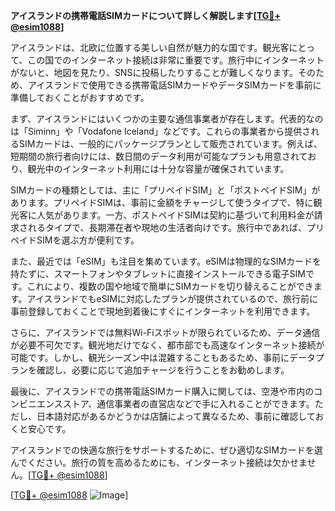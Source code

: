 **アイスランドの携帯電話SIMカードについて詳しく解説します[[TG💪+ @esim1088](https://t.me/s/esim1088)]**

アイスランドは、北欧に位置する美しい自然が魅力的な国です。観光客にとって、この国でのインターネット接続は非常に重要です。旅行中にインターネットがないと、地図を見たり、SNSに投稿したりすることが難しくなります。そのため、アイスランドで使用できる携帯電話SIMカードやデータSIMカードを事前に準備しておくことがおすすめです。

まず、アイスランドにはいくつかの主要な通信事業者が存在します。代表的なのは「Siminn」や「Vodafone Iceland」などです。これらの事業者から提供されるSIMカードは、一般的にパッケージプランとして販売されています。例えば、短期間の旅行者向けには、数日間のデータ利用が可能なプランも用意されており、観光中のインターネット利用には十分な容量が確保されています。

SIMカードの種類としては、主に「プリペイドSIM」と「ポストペイドSIM」があります。プリペイドSIMは、事前に金額をチャージして使うタイプで、特に観光客に人気があります。一方、ポストペイドSIMは契約に基づいて利用料金が請求されるタイプで、長期滞在者や現地の生活者向けです。旅行中であれば、プリペイドSIMを選ぶ方が便利です。

また、最近では「eSIM」も注目を集めています。eSIMは物理的なSIMカードを持たずに、スマートフォンやタブレットに直接インストールできる電子SIMです。これにより、複数の国や地域で簡単にSIMカードを切り替えることができます。アイスランドでもeSIMに対応したプランが提供されているので、旅行前に事前登録しておくことで現地到着後にすぐにインターネットを利用できます。

さらに、アイスランドでは無料Wi-Fiスポットが限られているため、データ通信が必要不可欠です。観光地だけでなく、都市部でも高速なインターネット接続が可能です。しかし、観光シーズン中は混雑することもあるため、事前にデータプランを確認し、必要に応じて追加チャージを行うことをお勧めします。

最後に、アイスランドでの携帯電話SIMカード購入に関しては、空港や市内のコンビニエンスストア、通信事業者の直営店などで手に入れることができます。ただし、日本語対応があるかどうかは店舗によって異なるため、事前に確認しておくと安心です。

アイスランドでの快適な旅行をサポートするために、ぜひ適切なSIMカードを選んでください。旅行の質を高めるためにも、インターネット接続は欠かせません。[[TG💪+ @esim1088](https://t.me/s/esim1088)]

[[TG💪+ @esim1088](https://t.me/s/esim1088) ![Image](https://i.postimg.cc/Y0z9fWf4/image.png)]